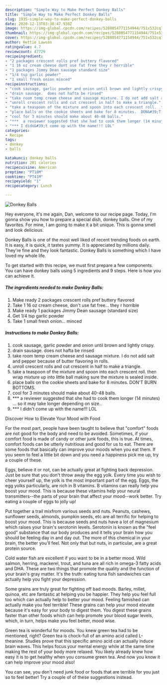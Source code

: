 ```yaml
---
description: "Simple Way to Make Perfect Donkey Balls"
title: "Simple Way to Make Perfect Donkey Balls"
slug: 1935-simple-way-to-make-perfect-donkey-balls
date: 2020-12-13T03:38:47.938Z
image: https://img-global.cpcdn.com/recipes/5288054771154944/751x532cq70/donkey-balls-recipe-main-photo.jpg
thumbnail: https://img-global.cpcdn.com/recipes/5288054771154944/751x532cq70/donkey-balls-recipe-main-photo.jpg
cover: https://img-global.cpcdn.com/recipes/5288054771154944/751x532cq70/donkey-balls-recipe-main-photo.jpg
author: Hettie Lawson
ratingvalue: 4.7
reviewcount: 47729
recipeingredient:
- "2 packages crescent rolls pref buttery flavored"
- "1 16 oz cream cheese dont use fat free they r horrible"
- "1 packages Jimmy Dean sausage standard size"
- "1/4 tsp garlic powder"
- "1 small fresh onion minced"
recipeinstructions:
- "cook sausage, garlic powder and onion until brown and lightly crispy."
- "drain sausage.  does not hafta be rinsed"
- "take room temp cream cheese and sausage mixture. I do not add salt and pepper because of butter flavoring in rolls."
- "unroll crescent rolls and cut crescent in half to make a triangle."
- "take a teaspoon of the mixture and spoon into each crescent roll.  then wrap mixture up into little ball making sure the mixture is sealed inside."
- "place balls on the cookie sheets and bake for 8 minutes.  DON&#39;T BURN BOTTOMS."
- "cool for 3 minutes should make about 40-48 balls."
- "***  a reviewer suggested that she had to cook them longer (14 minutes) ... so it may take longer depending on size.."
- "*** I didn&#39;t come up with the name!!! LOL"
categories:
- Recipe
tags:
- donkey
- balls

katakunci: donkey balls 
nutrition: 201 calories
recipecuisine: American
preptime: "PT18M"
cooktime: "PT41M"
recipeyield: "1"
recipecategory: Lunch

---
```



![Donkey Balls](https://img-global.cpcdn.com/recipes/5288054771154944/751x532cq70/donkey-balls-recipe-main-photo.jpg)

Hey everyone, it's me again, Dan, welcome to our recipe page. Today, I'm gonna show you how to prepare a special dish, donkey balls. One of my favorites. For mine, I am going to make it a bit unique. This is gonna smell and look delicious.



Donkey Balls is one of the most well liked of recent trending foods on earth. It is easy, it is quick, it tastes yummy. It is appreciated by millions daily. They're fine and they look fantastic. Donkey Balls is something which I have loved my whole life.


To get started with this recipe, we must first prepare a few components. You can have donkey balls using 5 ingredients and 9 steps. Here is how you can achieve it.

<!--inarticleads1-->

##### The ingredients needed to make Donkey Balls:

1. Make ready 2 packages crescent rolls pref buttery flavored
1. Take 1 16 oz cream cheese, don&#39;t use fat free... they r horrible
1. Make ready 1 packages Jimmy Dean sausage (standard size)
1. Get 1/4 tsp garlic powder
1. Take 1 small fresh onion... minced




<!--inarticleads2-->

##### Instructions to make Donkey Balls:

1. cook sausage, garlic powder and onion until brown and lightly crispy.
1. drain sausage.  does not hafta be rinsed
1. take room temp cream cheese and sausage mixture. I do not add salt and pepper because of butter flavoring in rolls.
1. unroll crescent rolls and cut crescent in half to make a triangle.
1. take a teaspoon of the mixture and spoon into each crescent roll.  then wrap mixture up into little ball making sure the mixture is sealed inside.
1. place balls on the cookie sheets and bake for 8 minutes.  DON&#39;T BURN BOTTOMS.
1. cool for 3 minutes should make about 40-48 balls.
1. ***  a reviewer suggested that she had to cook them longer (14 minutes) ... so it may take longer depending on size..
1. *** I didn&#39;t come up with the name!!! LOL




Discover How to Elevate Your Mood with Food


For the most part, people have been taught to believe that "comfort" foods are not good for the body and need to be avoided. Sometimes, if your comfort food is made of candy or other junk foods, this is true. At times, comfort foods can be utterly nutritious and good for us to eat. There are some foods that basically can improve your moods when you eat them. If you seem to feel a little bit down and you need a happiness pick me up, try a couple of these.

Eggs, believe it or not, can be actually great at fighting back depression. Just be sure that you don't throw away the egg yolk. Every time you wish to cheer yourself up, the yolk is the most important part of the egg. Eggs, the egg yolks particularly, are rich in B vitamins. B vitamins can really help you boost your mood. This is because these vitamins help your neural transmitters--the parts of your brain that affect your mood--work better. Try eating a couple of eggs to jolly up!

Put together a trail mixfrom various seeds and nuts. Peanuts, cashews, sunflower seeds, almonds, pumpkin seeds, etc are all terrific for helping to boost your mood. This is because seeds and nuts have a lot of magnesium which raises your brain's serotonin levels. Serotonin is known as the "feel good" substance that our body produces and it tells your brain how you should be feeling day in and day out. The more of this chemical in your brain, the better you'll feel. Not only that but nuts, in particular, are a great protein source.

Cold water fish are excellent if you want to be in a better mood. Wild salmon, herring, mackerel, trout, and tuna are all rich in omega-3 fatty acids and DHA. These are two things that promote the quality and the function of your brain's gray matter. It's the truth: eating tuna fish sandwiches can actually help you fight your depression. 

Some grains are truly great for fighting off bad moods. Barley, millet, quinoa, etc are fantastic at helping you be happier. They help you feel full too which can actually help to better your mood. Feeling famished can actually make you feel terrible! These grains can help your mood elevate because it's easy for your body to digest them. You digest these grains faster than other foods which can help promote your blood sugar levels, which, in turn, helps make you feel better, mood wise.

Green tea is wonderful for moods. You knew green tea had to be mentioned, right? Green tea is chock-full of an amino acid called L-theanine. Studies prove that this specific amino acid can actually induce brain waves. This helps focus your mental energy while at the same time making the rest of your body more relaxed. You likely already knew how easy it is to get healthy when you consume green tea. And now you know it can help improve your mood also!

You can see, you don't need junk food or foods that are terrible for you just so to feel better! Try  a  couple of  of  these  suggestions  instead.

